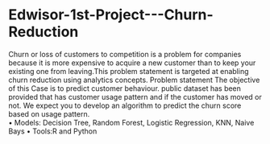 # Edwisor-1st-Project---Churn-Reduction
Churn or loss of customers to competition is a problem for companies because it is more expensive to acquire a new customer than to keep your existing one from leaving.This problem statement is targeted at enabling churn reduction using analytics concepts.
Problem statement  The objective of this Case is to predict customer behaviour. public dataset has been provided that has customer usage pattern and if the customer has moved or not. We expect you to develop an algorithm to predict the churn score based on usage pattern.  
•	Models: Decision Tree, Random Forest, Logistic Regression, KNN, Naive Bays
•	Tools:R and Python
